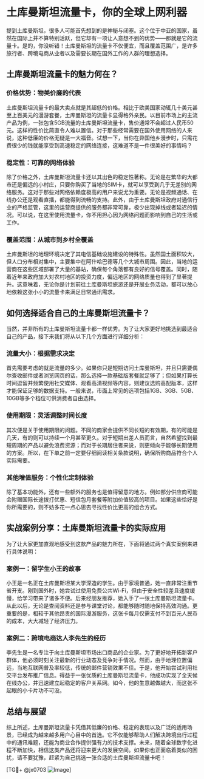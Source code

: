 # 土库曼斯坦流量卡，你的全球上网利器

提到土库曼斯坦，很多人可能首先想到的是神秘与闭塞。这个位于中亚的国家，虽然在国际上并不算特别活跃，但它却有一项让人意想不到的优势——那就是它的流量卡。是的，你没听错！土库曼斯坦的流量卡不仅便宜，而且覆盖范围广，是许多旅行者、跨境电商从业者以及需要长期在国外工作的人群的理想选择。

## 土库曼斯坦流量卡的魅力何在？

### 价格优势：物美价廉的代表

土库曼斯坦流量卡的最大卖点就是其超低的价格。相比于欧美国家动辄几十美元甚至上百美元的漫游套餐，土库曼斯坦的流量卡显得格外亲民。以目前市场上的主流产品为例，一张包含5GB流量的土库曼斯坦流量卡，售价通常不会超过人民币50元。这样的性价比简直令人难以置信。对于那些经常需要在国外使用网络的人来说，这种低廉的价格无疑是一大福音。试想一下，当你在异国他乡漫步时，只需花费很少的钱就能享受到高速稳定的网络连接，这难道不是一件很美好的事情吗？

### 稳定性：可靠的网络体验

除了价格之外，土库曼斯坦流量卡还以其出色的稳定性著称。无论是在繁华的大都市还是偏远的小村庄，只要你购买了当地的SIM卡，就可以享受到几乎无差别的网络服务。这对于那些对网络依赖度极高的用户来说尤为重要。无论是视频通话、在线办公还是观看直播，都能得到流畅的支持。此外，由于土库曼斯坦政府对通信行业的严格监管，这里的运营商提供的服务都非常可靠，极少出现掉线或者延迟的情况。可以说，在这里使用流量卡，你不用担心因为网络问题而影响到自己的生活或工作。

### 覆盖范围：从城市到乡村全覆盖

土库曼斯坦的地理环境决定了其电信基础设施建设的特殊性。虽然国土面积较大，但人口分布相对集中，主要集中在阿什哈巴德等几个大城市周围。因此，当地的运营商在这些区域部署了大量的基站，确保每个角落都有良好的信号覆盖。同时，随着近年来政府加大对农村地区的投资力度，偏远地区的网络质量也得到了显著提升。这意味着，无论你是计划前往土库曼斯坦旅游还是开展业务活动，都可以放心地依赖这张小小的流量卡来满足日常通讯需求。

## 如何选择适合自己的土库曼斯坦流量卡？

当然，并非所有的土库曼斯坦流量卡都一样优秀。为了让大家更好地挑选到最适合自己的产品，接下来我们将从以下几个方面进行详细分析：

### 流量大小：根据需求决定

首先需要考虑的就是流量的多少。如果你只是短期访问土库曼斯坦，并且只需要偶尔查收邮件或者浏览网页的话，那么选择一款基础版套餐就足够了；但如果打算长时间逗留并频繁使用社交媒体、观看高清视频等内容，则建议选购高配版本，这样才能保证足够的数据支持。一般来说，市面上常见的选项包括1GB、3GB、5GB、10GB等多个档位可供消费者自由选择。

### 使用期限：灵活调整时间长度

其次便是关于使用期限的问题。不同的商家会提供不同长短的有效期，有的可能是几天，有的则可以持续一个月甚至更久。对于短期出差人员而言，自然希望找到最短周期的产品以避免浪费资源；而对于长期居住者来说，则更倾向于能够长期使用的方案。所以，在下单之前一定要仔细阅读相关条款说明，确保所购商品符合个人实际需要。

### 其他增值服务：个性化定制体验

除了基本功能外，还有一些额外的服务也是值得留意的地方。例如部分供应商可能会附赠国际长途拨打优惠、短信包月套餐等附加价值较高的项目。如果这些恰好是你所需要的，则不妨多花一点心思去寻找性价比更高的组合方式。

## 实战案例分享：土库曼斯坦流量卡的实际应用

为了让大家更加直观地感受到这款产品的魅力所在，下面将通过两个真实案例来进行具体说明：

### 案例一：留学生小王的故事

小王是一名正在土库曼斯坦某大学深造的学生。由于家境普通，她一直非常注重节省开支。刚到国外时，她尝试过使用免费公共Wi-Fi，但由于安全性较差且速度缓慢，给学习带来了诸多不便。后来经朋友推荐，她入手了一张土库曼斯坦流量卡。从此以后，无论是查阅资料还是参与课堂讨论，都能够随时随地保持高效沟通。更重要的是，相较于其他昂贵的国际漫游服务，这张卡每月仅需支付不到百元人民币的成本，大大减轻了经济压力。

### 案例二：跨境电商达人李先生的经历

李先生是一名专注于向土库曼斯坦市场出口商品的企业家。为了更好地开拓新客户群体，他必须时刻关注最新的行业动态及竞争对手情况。然而，由于地理位置偏远，当地互联网普及率较低，传统的邮件营销效果不佳。于是，他开始尝试利用社交平台发布推广信息。得益于一张优质的土库曼斯坦流量卡，他成功实现了全天候在线办公，并迅速建立起稳定的客户关系网。如今，他的生意越做越大，而这张不起眼的小卡片功不可没。

## 总结与展望

综上所述，土库曼斯坦流量卡凭借其低廉的价格、稳定的表现以及广泛的适用场景，已经成为越来越多用户心目中的首选。它不仅能够帮助人们解决跨境出行过程中的通讯难题，还能为商业合作提供强有力的技术支撑。未来，随着全球数字化进程不断加快，相信这类产品还将迎来更大的发展空间。如果你也正面临着类似的困扰，请不要犹豫，赶紧为自己挑选一张合适的土库曼斯坦流量卡吧！

[TG💪+ @jx0703 ![Image](https://github.com/user-attachments/assets/dbca1d08-cadb-493c-b0ec-ad6f7a83f270)]